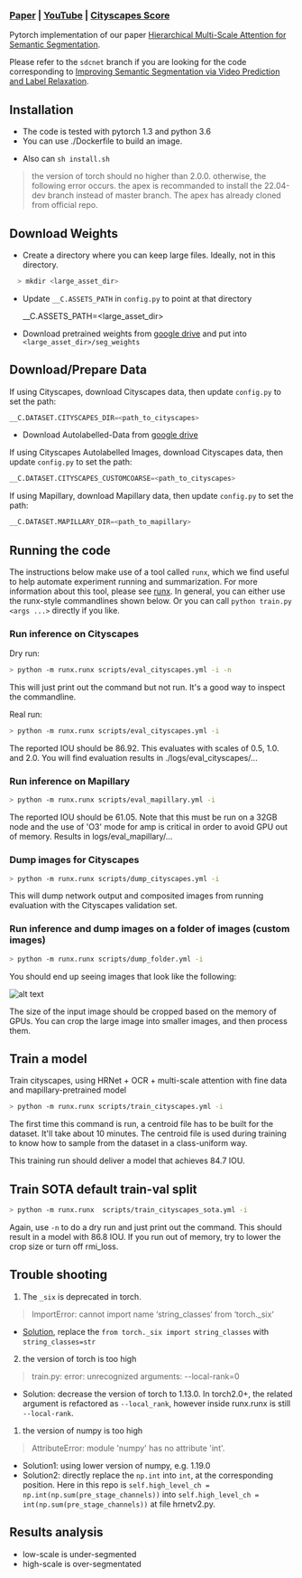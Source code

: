 ### [Paper](https://arxiv.org/abs/2005.10821) | [YouTube](https://youtu.be/odAGA7pFBGA)  | [Cityscapes Score](https://www.cityscapes-dataset.com/method-details/?submissionID=7836) <br>

Pytorch implementation of our paper [Hierarchical Multi-Scale Attention for Semantic Segmentation](https://arxiv.org/abs/2005.10821).<br>

Please refer to the `sdcnet` branch if you are looking for the code corresponding to [Improving Semantic Segmentation via Video Prediction and Label Relaxation](https://nv-adlr.github.io/publication/2018-Segmentation).

## Installation 

* The code is tested with pytorch 1.3 and python 3.6
* You can use ./Dockerfile to build an image.
+ Also can `sh install.sh`
> the version of torch should no higher than 2.0.0. otherwise, the following error occurs.
> the apex is recommanded to install the 22.04-dev branch instead of master branch. The apex has already cloned from official repo.

## Download Weights

* Create a directory where you can keep large files. Ideally, not in this directory.
```bash
  > mkdir <large_asset_dir>
```

* Update `__C.ASSETS_PATH` in `config.py` to point at that directory

  __C.ASSETS_PATH=<large_asset_dir>

* Download pretrained weights from [google drive](https://drive.google.com/open?id=1fs-uLzXvmsISbS635eRZCc5uzQdBIZ_U) and put into `<large_asset_dir>/seg_weights`

## Download/Prepare Data

If using Cityscapes, download Cityscapes data, then update `config.py` to set the path:
```python
__C.DATASET.CITYSCAPES_DIR=<path_to_cityscapes>
```

* Download Autolabelled-Data from [google drive](https://drive.google.com/file/d/1DtPo-WP-hjaOwsbj6ZxTtOo_7R_4TKRG/view?usp=sharing)

If using Cityscapes Autolabelled Images, download Cityscapes data, then update `config.py` to set the path:
```python
__C.DATASET.CITYSCAPES_CUSTOMCOARSE=<path_to_cityscapes>
```

If using Mapillary, download Mapillary data, then update `config.py` to set the path:
```python
__C.DATASET.MAPILLARY_DIR=<path_to_mapillary>
```


## Running the code

The instructions below make use of a tool called `runx`, which we find useful to help automate experiment running and summarization. For more information about this tool, please see [runx](https://github.com/NVIDIA/runx).
In general, you can either use the runx-style commandlines shown below. Or you can call `python train.py <args ...>` directly if you like.


### Run inference on Cityscapes

Dry run:
```bash
> python -m runx.runx scripts/eval_cityscapes.yml -i -n
```
This will just print out the command but not run. It's a good way to inspect the commandline. 

Real run:
```bash
> python -m runx.runx scripts/eval_cityscapes.yml -i
```

The reported IOU should be 86.92. This evaluates with scales of 0.5, 1.0. and 2.0. You will find evaluation results in ./logs/eval_cityscapes/...

### Run inference on Mapillary

```bash
> python -m runx.runx scripts/eval_mapillary.yml -i
```

The reported IOU should be 61.05. Note that this must be run on a 32GB node and the use of 'O3' mode for amp is critical in order to avoid GPU out of memory. Results in logs/eval_mapillary/...

### Dump images for Cityscapes

```bash
> python -m runx.runx scripts/dump_cityscapes.yml -i
```

This will dump network output and composited images from running evaluation with the Cityscapes validation set. 

### Run inference and dump images on a folder of images (custom images)

```bash
> python -m runx.runx scripts/dump_folder.yml -i
```

You should end up seeing images that look like the following:

![alt text](imgs/composited_sf.png "example inference, composited")

The size of the input image should be cropped based on the memory of GPUs.
You can crop the large image into smaller images, and then process them.

## Train a model

Train cityscapes, using HRNet + OCR + multi-scale attention with fine data and mapillary-pretrained model
```bash
> python -m runx.runx scripts/train_cityscapes.yml -i
```

The first time this command is run, a centroid file has to be built for the dataset. It'll take about 10 minutes. The centroid file is used during training to know how to sample from the dataset in a class-uniform way.

This training run should deliver a model that achieves 84.7 IOU.

## Train SOTA default train-val split
```bash
> python -m runx.runx  scripts/train_cityscapes_sota.yml -i
```
Again, use `-n` to do a dry run and just print out the command. This should result in a model with 86.8 IOU. If you run out of memory, try to lower the crop size or turn off rmi_loss.

## Trouble shooting
1. The `_six` is deprecated in torch.
> ImportError: cannot import name ‘string_classes‘ from ‘torch._six‘
+ [Solution](https://blog.csdn.net/u010684651/article/details/121018127), replace the `from torch._six import string_classes` with `string_classes=str`
2. the version of torch is too high
> train.py: error: unrecognized arguments: --local-rank=0
+ Solution: decrease the version of torch to 1.13.0. In torch2.0+, the related argument is refactored as `--local_rank`, however inside runx.runx is  still `--local-rank`.
1. the version of numpy is too high
> AttributeError: module 'numpy' has no attribute 'int'.
+ Solution1: using lower version of numpy, e.g. 1.19.0
+ Solution2: directly replace the `np.int` into `int`, at the corresponding position. Here in this repo is `self.high_level_ch = np.int(np.sum(pre_stage_channels))` into `self.high_level_ch = int(np.sum(pre_stage_channels))` at file hrnetv2.py.

## Results analysis
+ low-scale is under-segmented
+ high-scale is over-segmentated